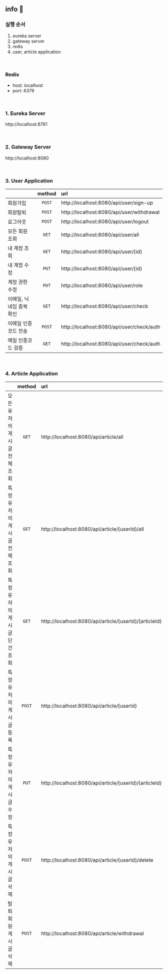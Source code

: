 ## info 💁### 실행 순서1. eureka server2. gateway server3. redis4. user, article application<br>### Redis- host: localhost- port: 6379<br>### 1. Eureka Serverhttp://localhost:8761<br>### 2. Gateway Serverhttp://localhost:8080<br>### 3. User Application|                    |  method  | url                                       ||:-------------------|:--------:|:------------------------------------------|| 회원가입               |  `POST`  | http://localhost:8080/api/user/sign-up    || 회원탈퇴               |  `POST`  | http://localhost:8080/api/user/withdrawal || 로그아웃               | `POST` | http://localhost:8080/api/user/logout     || 모든 회원 조회          | `GET`    | http://localhost:8080/api/user/all        || 내 계정 조회            |  `GET`   | http://localhost:8080/api/user/{id}       || 내 계정 수정            |  `PUT`   | http://localhost:8080/api/user/{id}       || 계정 권한 수정           |  `PUT`   | http://localhost:8080/api/user/role       || 이메일, 닉네임 중복 확인  |  `GET`   | http://localhost:8080/api/user/check      || 이메일 인증코드 전송      |  `POST`  | http://localhost:8080/api/user/check/auth || 메일 인증코드 검증        |  `GET`   | http://localhost:8080/api/user/check/auth |<br>### 4. Article Application|                     | method | url                                                    ||:--------------------|:------:|:-------------------------------------------------------|| 모든 유저의 게시글 전체 조회  | `GET`  | http://localhost:8080/api/article/all                  || 특정 유저의 게시글 전체 조회  | `GET`  | http://localhost:8080/api/article/{userId}/all         || 특정 유저의 게시글 단건 조회  | `GET`  | http://localhost:8080/api/article/{userId}/{articleId} || 특정 유저의 게시글 등록      | `POST` | http://localhost:8080/api/article/{userId}             || 특정 유저의 게시글 수정      | `PUT`  | http://localhost:8080/api/article/{userId}/{articleId} || 특정 유저의 게시글 삭제      | `POST` | http://localhost:8080/api/article/{userId}/delete      || 탈퇴 회원 게시글 삭제        | `POST` | http://localhost:8080/api/article/withdrawal           |<br><br> 